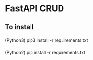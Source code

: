 # FastAPI CRUD 

## To install
###
(Python3) pip3 install -r requirements.txt
###
(Python2) pip install -r requirements.txt
